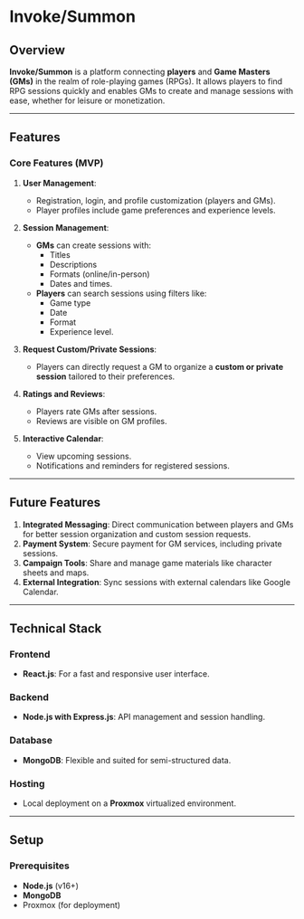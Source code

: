 # **Invoke/Summon**

## **Overview**
**Invoke/Summon** is a platform connecting **players** and **Game Masters (GMs)** in the realm of role-playing games (RPGs). It allows players to find RPG sessions quickly and enables GMs to create and manage sessions with ease, whether for leisure or monetization.

---

## **Features**

### **Core Features (MVP)**
1. **User Management**:
   - Registration, login, and profile customization (players and GMs).
   - Player profiles include game preferences and experience levels.

2. **Session Management**:
   - **GMs** can create sessions with:
     - Titles
     - Descriptions
     - Formats (online/in-person)
     - Dates and times.
   - **Players** can search sessions using filters like:
     - Game type
     - Date
     - Format
     - Experience level.

3. **Request Custom/Private Sessions**:
   - Players can directly request a GM to organize a **custom or private session** tailored to their preferences.

4. **Ratings and Reviews**:
   - Players rate GMs after sessions.
   - Reviews are visible on GM profiles.

5. **Interactive Calendar**:
   - View upcoming sessions.
   - Notifications and reminders for registered sessions.

---

## **Future Features**
1. **Integrated Messaging**: Direct communication between players and GMs for better session organization and custom session requests.
2. **Payment System**: Secure payment for GM services, including private sessions.
3. **Campaign Tools**: Share and manage game materials like character sheets and maps.
4. **External Integration**: Sync sessions with external calendars like Google Calendar.

---

## **Technical Stack**

### **Frontend**
- **React.js**: For a fast and responsive user interface.

### **Backend**
- **Node.js with Express.js**: API management and session handling.

### **Database**
- **MongoDB**: Flexible and suited for semi-structured data.

### **Hosting**
- Local deployment on a **Proxmox** virtualized environment.

---

## **Setup**

### **Prerequisites**
- **Node.js** (v16+)
- **MongoDB**
- Proxmox (for deployment)

